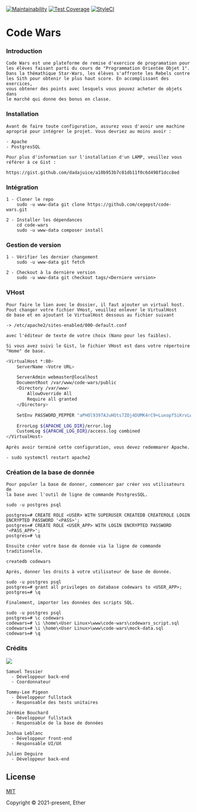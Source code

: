 [![Maintainability](https://api.codeclimate.com/v1/badges/24f7d94b96d3412089fe/maintainability)](https://codeclimate.com/github/cegepst/code-wars/maintainability)
[![Test Coverage](https://api.codeclimate.com/v1/badges/24f7d94b96d3412089fe/test_coverage)](https://codeclimate.com/github/cegepst/code-wars/test_coverage)
[![StyleCI](https://github.styleci.io/repos/403798502/shield?style=flat&branch=dev)](https://github.styleci.io/repos/403798502)

# Code Wars

### Introduction

~~~
Code Wars est une plateforme de remise d'exercice de programation pour
les élèves faisant parti du cours de "Programmation Orientée Objet 1".
Dans la thémathique Star-Wars, les élèves s'affronte les Rebels contre
les Sith pour obtenir le plus haut score. En accomplissant des exercices,
vous obtener des points avec lesquels vous pouvez acheter de objets dans
le marché qui donne des bonus en classe.
~~~

### Installation

~~~
Avant de faire toute configuration, assurez vous d'avoir une machine
aproprié pour intégrer le projet. Vous devriez au moins avoir :

- Apache
- PostgresSQL

Pour plus d'information sur l'installation d'un LAMP, veuillez vous
référer à ce Gist :

https://gist.github.com/dadajuice/a10b953b7c01db11f0c6d498f1dcc8ed
~~~

### Intégration

~~~
1 - Cloner le repo
    sudo -u www-data git clone https://github.com/cegepst/code-wars.git

2 - Installer les dépendances
    cd code-wars
    sudo -u www-data composer install
~~~

### Gestion de version

~~~
1 - Vérifier les dernier changement
    sudo -u www-data git fetch
    
2 - Checkout à la dernière version
    sudo -u www-data git checkout tags/<Derniere version>
~~~

### VHost

~~~
Pour faire le lien avec le dossier, il faut ajouter un virtual host.
Pout changer votre fichier VHost, veuillez enlever le VirtualHost
de base et en ajoutant le VirtualHost dessous au fichier suivant

-> /etc/apache2/sites-enabled/000-default.conf

avec l'éditeur de texte de votre choix (Nano pour les faibles). 

Si vous avez suivi le Gist, le fichier VHost est dans votre répertoire
"Home" de base.
~~~

```bash
<VirtualHost *:80>
	ServerName <Votre URL>

	ServerAdmin webmaster@localhost
	DocumentRoot /var/www/code-wars/public
	<Directory /var/www>
		AllowOverride All
		Require all granted
	</Directory>

	SetEnv PASSWORD_PEPPER "aPHOl9397AJuHOts7ZOj4DUMK4rC9+LuxopfSiKrvLw="

	ErrorLog ${APACHE_LOG_DIR}/error.log
	CustomLog ${APACHE_LOG_DIR}/access.log combined
</VirtualHost>
```

~~~
Après avoir terminé cette configuration, vous devez redemmarer Apache.

- sudo systemctl restart apache2
~~~

### Création de la base de donnée

~~~
Pour populer la base de donner, commencer par créer vos utilisateurs de
la base avec l'outil de ligne de commande PostgresSQL.

sudo -u postgres psql

postgres=# CREATE ROLE <USER> WITH SUPERUSER CREATEDB CREATEROLE LOGIN ENCRYPTED PASSWORD '<PASS>';
postgres=# CREATE ROLE <USER_APP> WITH LOGIN ENCRYPTED PASSWORD '<PASS_APP>';
postgres=# \q

Ensuite créer votre base de donnée via la ligne de commande traditionelle.  

createdb codewars

Après, donner les droits à votre utilisateur de base de donnée.

sudo -u postgres psql
postgres=# grant all privileges on database codewars to <USER_APP>;
postgres=# \q

Finalement, importer les données des scripts SQL.

sudo -u postgres psql
postgres=# \c codewars
codewars=# \i \home\<User Linux>\www\code-wars\codewars_script.sql
codewars=# \i \home\<User Linux>\www\code-wars\mock-data.sql
codewars=# \q
~~~

### Crédits

<img src="https://avatars.githubusercontent.com/u/72167870?s=60&v=4" />

~~~
Samuel Tessier
  - Développeur back-end
  - Coordonnateur
  
Tommy-Lee Pigeon
  - Développeur fullstack
  - Responsable des tests unitaires
  
Jérémie Bouchard
  - Développeur fullstack
  - Responsable de la base de données
  
Joshua Leblanc
  - Développeur front-end
  - Responsable UI/UX
  
Julien Deguire
  - Développeur back-end
~~~

## License

[MIT](https://opensource.org/licenses/MIT)

Copyright © 2021-present, Ether
